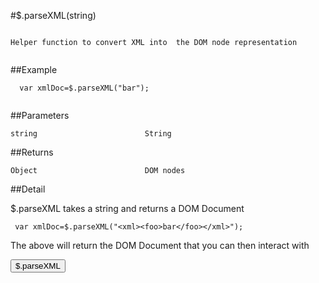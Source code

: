 #$.parseXML(string)

```

Helper function to convert XML into  the DOM node representation
  
```

##Example

```
  var xmlDoc=$.parseXML("bar");
  
```


##Parameters

```
string                        String

```

##Returns

```
Object                        DOM nodes
```

##Detail

$.parseXML takes a string and returns a DOM Document

```
 var xmlDoc=$.parseXML("<xml><foo>bar</foo></xml>");
```


The above will return the DOM Document that you can then interact with

<script>
 var xmlDoc=$.parseXML("<xml><foo>bar</foo></xml>");
 </script>

 <input type="button" onclick='alert(xmlDoc)' value="$.parseXML">

